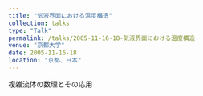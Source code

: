 ```yaml
---
title: "気液界面における温度構造"
collection: talks
type: "Talk"
permalink: /talks/2005-11-16-18-気液界面における温度構造
venue: "京都大学"
date: 2005-11-16-18
location: "京都、日本"
---
```


複雑流体の数理とその応用 
